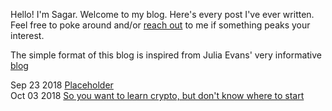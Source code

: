 Hello! I'm Sagar. Welcome to my blog. Here's every post I've ever written. Feel free to poke around and/or [reach out](mailto:sagar314p@gmail.com) to me if something peaks your interest.

The simple format of this blog is inspired from Julia Evans' very informative [blog](https://jvns.ca/)

Sep 23 2018       [Placeholder](/blog/b1.md)  
Oct 03 2018       [So you want to learn crypto, but don't know where to start](/blog/cryptopals.md)
